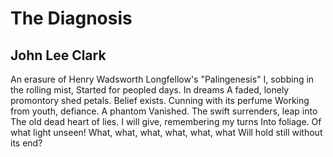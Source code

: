 # The Diagnosis
## John Lee Clark
An erasure of Henry Wadsworth Longfellow's "Palingenesis"
I, sobbing in the rolling mist,
Started for peopled days. In dreams
A faded, lonely promontory shed petals.
Belief exists. Cunning with its perfume
Working from youth, defiance. A phantom
Vanished. The swift surrenders, leap into
The old dead heart of lies.
I will give, remembering my turns
Into foliage. Of what light unseen!
What, what, what, what, what, what
Will hold still without its end?